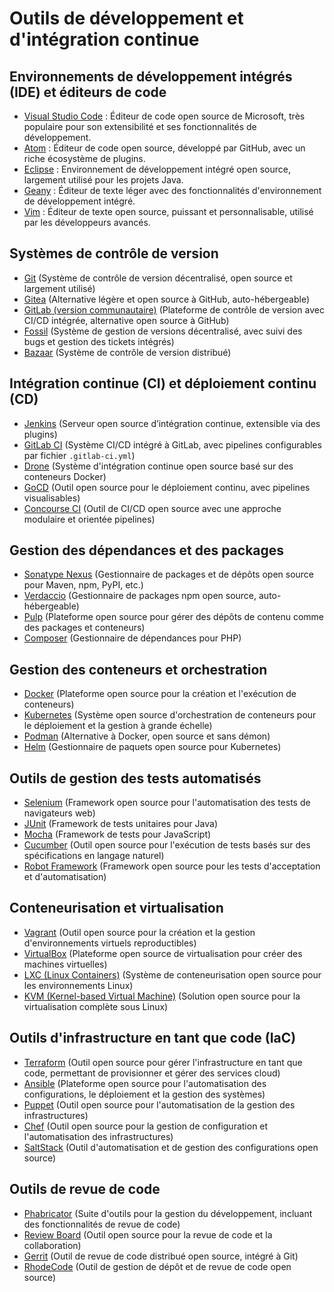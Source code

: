 # Outils de développement et d'intégration continue


## Environnements de développement intégrés (IDE) et éditeurs de code
  - [Visual Studio Code](https://code.visualstudio.com/) : Éditeur de code open source de Microsoft, très populaire pour son extensibilité et ses fonctionnalités de développement.
  - [Atom](https://atom.io/) : Éditeur de code open source, développé par GitHub, avec un riche écosystème de plugins.
  - [Eclipse](https://www.eclipse.org/) : Environnement de développement intégré open source, largement utilisé pour les projets Java.
  - [Geany](https://www.geany.org/) : Éditeur de texte léger avec des fonctionnalités d'environnement de développement intégré.
  - [Vim](https://www.vim.org/) : Éditeur de texte open source, puissant et personnalisable, utilisé par les développeurs avancés.

## Systèmes de contrôle de version
  - [Git](https://git-scm.com/) (Système de contrôle de version décentralisé, open source et largement utilisé)
  - [Gitea](https://gitea.io/en-us/) (Alternative légère et open source à GitHub, auto-hébergeable)
  - [GitLab (version communautaire)](https://about.gitlab.com/) (Plateforme de contrôle de version avec CI/CD intégrée, alternative open source à GitHub)
  - [Fossil](https://www.fossil-scm.org/) (Système de gestion de versions décentralisé, avec suivi des bugs et gestion des tickets intégrés)
  - [Bazaar](https://bazaar.canonical.com/en/) (Système de contrôle de version distribué)

## Intégration continue (CI) et déploiement continu (CD)
  - [Jenkins](https://www.jenkins.io/) (Serveur open source d’intégration continue, extensible via des plugins)
  - [GitLab CI](https://about.gitlab.com/stages-devops-lifecycle/continuous-integration/) (Système CI/CD intégré à GitLab, avec pipelines configurables par fichier `.gitlab-ci.yml`)
  - [Drone](https://www.drone.io/) (Système d'intégration continue open source basé sur des conteneurs Docker)
  - [GoCD](https://www.gocd.org/) (Outil open source pour le déploiement continu, avec pipelines visualisables)
  - [Concourse CI](https://concourse-ci.org/) (Outil de CI/CD open source avec une approche modulaire et orientée pipelines)

## Gestion des dépendances et des packages
  - [Sonatype Nexus](https://www.sonatype.com/nexus-repository-oss) (Gestionnaire de packages et de dépôts open source pour Maven, npm, PyPI, etc.)
  - [Verdaccio](https://verdaccio.org/) (Gestionnaire de packages npm open source, auto-hébergeable)
  - [Pulp](https://pulpproject.org/) (Plateforme open source pour gérer des dépôts de contenu comme des packages et conteneurs)
  - [Composer](https://getcomposer.org/) (Gestionnaire de dépendances pour PHP)

## Gestion des conteneurs et orchestration
  - [Docker](https://www.docker.com/) (Plateforme open source pour la création et l'exécution de conteneurs)
  - [Kubernetes](https://kubernetes.io/) (Système open source d'orchestration de conteneurs pour le déploiement et la gestion à grande échelle)
  - [Podman](https://podman.io/) (Alternative à Docker, open source et sans démon)
  - [Helm](https://helm.sh/) (Gestionnaire de paquets open source pour Kubernetes)

## Outils de gestion des tests automatisés
  - [Selenium](https://www.selenium.dev/) (Framework open source pour l'automatisation des tests de navigateurs web)
  - [JUnit](https://junit.org/junit5/) (Framework de tests unitaires pour Java)
  - [Mocha](https://mochajs.org/) (Framework de tests pour JavaScript)
  - [Cucumber](https://cucumber.io/) (Outil open source pour l'exécution de tests basés sur des spécifications en langage naturel)
  - [Robot Framework](https://robotframework.org/) (Framework open source pour les tests d'acceptation et d'automatisation)

## Conteneurisation et virtualisation
  - [Vagrant](https://www.vagrantup.com/) (Outil open source pour la création et la gestion d'environnements virtuels reproductibles)
  - [VirtualBox](https://www.virtualbox.org/) (Plateforme open source de virtualisation pour créer des machines virtuelles)
  - [LXC (Linux Containers)](https://linuxcontainers.org/) (Système de conteneurisation open source pour les environnements Linux)
  - [KVM (Kernel-based Virtual Machine)](https://www.linux-kvm.org/) (Solution open source pour la virtualisation complète sous Linux)

## Outils d'infrastructure en tant que code (IaC)
  - [Terraform](https://www.terraform.io/) (Outil open source pour gérer l'infrastructure en tant que code, permettant de provisionner et gérer des services cloud)
  - [Ansible](https://www.ansible.com/) (Plateforme open source pour l'automatisation des configurations, le déploiement et la gestion des systèmes)
  - [Puppet](https://puppet.com/open-source/) (Outil open source pour l'automatisation de la gestion des infrastructures)
  - [Chef](https://www.chef.io/products/chef-infra) (Outil open source pour la gestion de configuration et l'automatisation des infrastructures)
  - [SaltStack](https://www.saltstack.com/) (Outil d'automatisation et de gestion des configurations open source)

## Outils de revue de code
  - [Phabricator](https://phacility.com/phabricator/) (Suite d'outils pour la gestion du développement, incluant des fonctionnalités de revue de code)
  - [Review Board](https://www.reviewboard.org/) (Outil open source pour la revue de code et la collaboration)
  - [Gerrit](https://www.gerritcodereview.com/) (Outil de revue de code distribué open source, intégré à Git)
  - [RhodeCode](https://rhodecode.com/) (Outil de gestion de dépôt et de revue de code open source)

